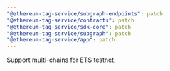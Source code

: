 ```yaml
---
"@ethereum-tag-service/subgraph-endpoints": patch
"@ethereum-tag-service/contracts": patch
"@ethereum-tag-service/sdk-core": patch
"@ethereum-tag-service/subgraph": patch
"@ethereum-tag-service/app": patch
---
```


Support multi-chains for ETS testnet.
